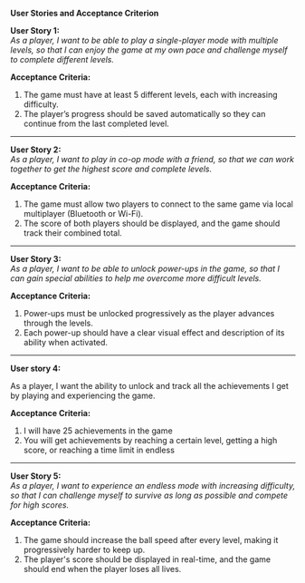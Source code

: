 **User Stories and Acceptance Criterion**

**User Story 1:**  
*As a player, I want to be able to play a single-player mode with multiple levels, so that I can enjoy the game at my own pace and challenge myself to complete different levels.*

**Acceptance Criteria:**

1. The game must have at least 5 different levels, each with increasing difficulty.  
2. The player’s progress should be saved automatically so they can continue from the last completed level.

---

**User Story 2:**  
*As a player, I want to play in co-op mode with a friend, so that we can work together to get the highest score and complete levels.*

**Acceptance Criteria:**

1. The game must allow two players to connect to the same game via local multiplayer (Bluetooth or Wi-Fi).  
2. The score of both players should be displayed, and the game should track their combined total.

---

**User Story 3:**  
*As a player, I want to be able to unlock power-ups in the game, so that I can gain special abilities to help me overcome more difficult levels.*

**Acceptance Criteria:**

1. Power-ups must be unlocked progressively as the player advances through the levels.  
2. Each power-up should have a clear visual effect and description of its ability when activated.

---

**User story 4:**

As a player, I want the ability to unlock and track all the achievements I get by playing and experiencing the game.

**Acceptance Criteria:**

1. I will have 25 achievements in the game  
2. You will get achievements by reaching a certain level, getting a high score, or reaching a time limit in endless

---

**User Story 5:**  
*As a player, I want to experience an endless mode with increasing difficulty, so that I can challenge myself to survive as long as possible and compete for high scores.*

**Acceptance Criteria:**

1. The game should increase the ball speed after every level, making it progressively harder to keep up.  
2. The player's score should be displayed in real-time, and the game should end when the player loses all lives.